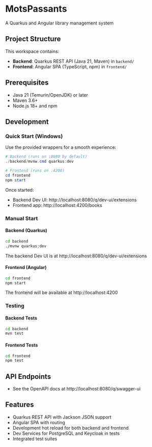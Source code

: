 # MotsPassants
A Quarkus and Angular library management system

## Project Structure

This workspace contains:
- **Backend**: Quarkus REST API (Java 21, Maven) in `backend/`
- **Frontend**: Angular SPA (TypeScript, npm) in `frontend/`

## Prerequisites

- Java 21 (Temurin/OpenJDK) or later
- Maven 3.6+
- Node.js 18+ and npm

## Development

### Quick Start (Windows)
Use the provided wrappers for a smooth experience:

```powershell
# Backend (runs on :8080 by default)
./backend/mvnw.cmd quarkus:dev

# Frontend (runs on :4200)
cd frontend
npm start
```

Once started:
- Backend Dev UI: http://localhost:8080/q/dev-ui/extensions
- Frontend app: http://localhost:4200/books

### Manual Start

#### Backend (Quarkus)
```bash
cd backend
./mvnw quarkus:dev
```
The backend Dev UI is at http://localhost:8080/q/dev-ui/extensions

#### Frontend (Angular)
```bash
cd frontend
npm start
```
The frontend will be available at http://localhost:4200

### Testing

#### Backend Tests
```bash
cd backend
mvn test
```

#### Frontend Tests
```bash
cd frontend
npm test
```

## API Endpoints

- See the OpenAPI docs at http://localhost:8080/q/swagger-ui

## Features

- Quarkus REST API with Jackson JSON support
- Angular SPA with routing
- Development hot reload for both backend and frontend
- Dev Services for PostgreSQL and Keycloak in tests
- Integrated test suites

